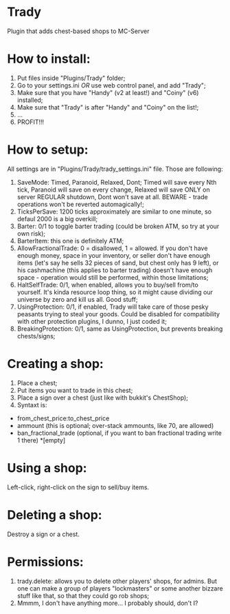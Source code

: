 Trady
=====
Plugin that adds chest-based shops to MC-Server


How to install:
=====
1. Put files inside "Plugins/Trady" folder;
2. Go to your settings.ini _OR_ use web control panel, and add "Trady";
3. Make sure that you have "Handy" (v2 at least!) and "Coiny" (v6) installed;
4. Make sure that "Trady" is after "Handy" and "Coiny" on the list!;
5. ...
6. PROFIT!!!


How to setup:
=====
All settings are in "Plugins/Trady/trady_settings.ini" file. Those are following:

1. SaveMode: Timed, Paranoid, Relaxed, Dont; Timed will save every Nth tick, Paranoid will save on every change, Relaxed will save ONLY on server REGULAR shutdown, Dont won't save at all. BEWARE - trade operations won't be reverted automagically!;
2. TicksPerSave: 1200 ticks approximately are similar to one minute, so defaul 2000 is a big overkill;
3. Barter: 0/1 to toggle barter trading (could be broken ATM, so try at your own risk);
4. BarterItem: this one is definitely ATM;
5. AllowFractionalTrade: 0 = disallowed, 1 = allowed. If you don't have enough money, space in your inventory, or seller don't have enough items (let's say he sells 32 pieces of sand, but chest only has 9 left), or his cashmachine (this applies to barter trading) doesn't have enough space - operation would still be performed, within those limitations;
6. HaltSelfTrade: 0/1, when enabled, allows you to buy/sell from/to yourself. It's kinda resource loop thing, so it might cause dividing our universe by zero and kill us all. Good stuff;
7. UsingProtection: 0/1, if enabled, Trady will take care of those pesky peasants trying to steal your goods. Could be disabled for compatibility with other protection plugins, I dunno, I just coded it;
8. BreakingProtection: 0/1, same as UsingProtection, but prevents breaking chests/signs;


Creating a shop:
=====
1. Place a chest;
2. Put items you want to trade in this chest;
3. Place a sign over a chest (just like with bukkit's ChestShop);
4. Syntaxt is:
  * from_chest_price:to_chest_price
  * ammount (this is optional; over-stack ammounts, like 70, are allowed)
  * ban_fractional_trade (optional, if you want to ban fractional trading write 1 there)
  *[empty]


Using a shop:
=====
Left-click, right-click on the sign to sell/buy items.

Deleting a shop:
=====
Destroy a sign or a chest.

Permissions:
=====
1. trady.delete: allows you to delete other players' shops, for admins. But one can make a group of players "lockmasters" or some another bizzare stuff like that, so that they could go rob shops;
2. Mmmm, I don't have anything more... I probably should, don't I?